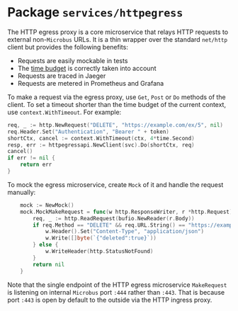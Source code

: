 # Package `services/httpegress`

The HTTP egress proxy is a core microservice that relays HTTP requests to external non-`Microbus` URLs. It is a thin wrapper over the standard `net/http` client but provides the following benefits:

* Requests are easily mockable in tests
* The [time budget](../blocks/time-budget.md) is correctly taken into account
* Requests are traced in Jaeger
* Requests are metered in Prometheus and Grafana

To make a request via the egress proxy, use `Get`, `Post` or `Do` methods of the client.
To set a timeout shorter than the time budget of the current context, use `context.WithTimeout`.
For example:

```go
req, _ := http.NewRequest("DELETE", "https://example.com/ex/5", nil)
req.Header.Set("Authentication", "Bearer " + token)
shortCtx, cancel := context.WithTimeout(ctx, 4*time.Second)
resp, err := httpegressapi.NewClient(svc).Do(shortCtx, req)
cancel()
if err != nil {
	return err
}
```

To mock the egress microservice, create `Mock` of it and handle the request manually:

```go
	mock := NewMock()
	mock.MockMakeRequest = func(w http.ResponseWriter, r *http.Request) (err error) {
		req, _ := http.ReadRequest(bufio.NewReader(r.Body))
		if req.Method == "DELETE" && req.URL.String() == "https://example.com/ex/5" {
			w.Header().Set("Content-Type", "application/json")
			w.Write([]byte(`{"deleted":true}`))
		} else {
			w.WriteHeader(http.StatusNotFound)
		}
		return nil
	}
```

Note that the single endpoint of the HTTP egress microservice `MakeRequest` is listening on internal `Microbus` port `:444` rather than `:443`. That is because port `:443` is open by default to the outside via the HTTP ingress proxy.
